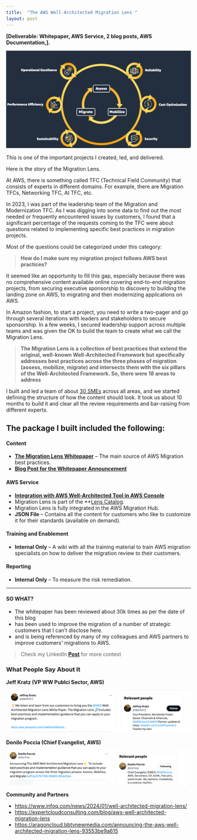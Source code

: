 ```yaml
---
title:  "The AWS Well-Architected Migration Lens "
layout: post
---
```


**[Deliverable: Whitepaper, AWS Service, 2 blog posts, AWS Documentation,].**

![wa-migration](/assets/wa-migration.png) 


This is one of the important projects I created, led, and delivered. 

Here is the story of the Migration Lens.

At AWS, there is something called TFC (Technical Field Community) that consists of experts in different domains. For example, there are Migration TFCs, Networking TFC, AI TFC, etc.

In 2023, I was part of the leadership team of the Migration and Modernization TFC. As I was digging into some data to find out the most needed or frequently encountered issues by customers, I found that a significant percentage of the requests coming to the TFC were about questions related to implementing specific best practices in migration projects.

Most of the questions could be categorized under this category:

> **How do I make sure my migration project follows AWS best practices?**

It seemed like an opportunity to fill this gap, especially because there was no comprehensive content available online covering end-to-end migration projects, from securing executive sponsorship to discovery to building the landing zone on AWS, to migrating and then modernizing applications on AWS.

In Amazon fashion, to start a project, you need to write a two-pager and go through several iterations with leaders and stakeholders to secure sponsorship. In a few weeks, I secured leadership support across multiple teams and was given the OK to build the team to create what we call the Migration Lens.

> **The Migration Lens is a collection of best practices that extend the original, well-known Well-Architected Framework but specifically addresses best practices across the three phases of migration (assess, mobilize, migrate) and intersects them with the six pillars of the Well-Architected Framework. So, there were 18 areas to address**

I built and led a team of about [30 SMEs](https://docs.aws.amazon.com/wellarchitected/latest/migration-lens/contributors.html) across all areas, and we started defining the structure of how the content should look. It took us about 10 months to build it and clear all the review requirements and bar-raising from different experts.

## The package I built included the following:

#### Content
- **[The Migration Lens Whitepaper](https://docs.aws.amazon.com/wellarchitected/latest/migration-lens/migration-lens.html)** – The main source of AWS Migration best practices.
- **[Blog Post for the Whitepaper Announcement](https://aws.amazon.com/blogs/mt/announcing-aws-well-architected-migration-lens/)**

#### AWS Service
- **[Integration with AWS Well-Architected Tool in AWS Console](https://aws.amazon.com/blogs/mt/the-migration-well-architected-review-a-mechanism-to-validate-your-migration-for-aws-best-practices/)**
- Migration Lens is part of the **[Lens Catalog](https://docs.aws.amazon.com/wellarchitected/latest/userguide/lens-catalog.html).
- Migration Lens is fully integrated in the AWS Migration Hub. 
- **JSON File** – Contains all the content for customers who like to customize it for their standards (available on demand).

#### Training and Enablement
- **Internal Only** – A wiki with all the training material to train AWS migration specialists on how to deliver the migration review to their customers.

#### Reporting
- **Internal Only** – To measure the risk remediation.

***


#### SO WHAT? 

- The whitepaper has been reviewed about 30k times as per the date of this blog 
- has been used to improve the migration of a number of strategic customers that I can’t disclose here.
- and is being referenced by many of my colleagues and AWS partners to improve customers' migrations to AWS.



> Check my LinkedIn **[Post](https://www.linkedin.com/feed/update/urn:li:activity:7155987327771701249/)** for more context 


### What People Say About It

**Jeff Kratz (VP WW Publci Sector, AWS)**

![migrationlens](/assets/migration-lens1.png) 

**Donilo Poccia (Chief Evangelist, AWS)**

![migration lens](/assets/migration-lens2.png) 

**Community and Partners**
- https://www.infoq.com/news/2024/01/well-architected-migration-lens/
- https://expertcloudconsulting.com/blog/aws-well-architected-migration-lens
- https://aragoncloud.bbtvnewmedia.com/announcing-the-aws-well-architected-migration-lens-93553be9a615
  
